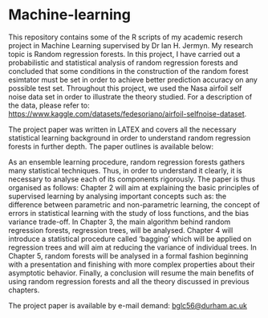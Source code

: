 # Machine-learning


This repository contains some of the R scripts of my academic reserch project in Machine Learning supervised by Dr Ian H. Jermyn. My research topic is Random regression forests. In this project, I have carried out a probabilistic and statistical analysis of random regression forests and concluded that some conditions in the construction of the random forest esimtator must be set in order to achieve better prediction accuracy on any possible test set. Throughout this project, we used the Nasa airfoil self noise data set in order to illustrate the theory studied. For a description of the data, please refer to: https://www.kaggle.com/datasets/fedesoriano/airfoil-selfnoise-dataset.

The project paper was written in LATEX and covers all the necessary statistical learning background in order to understand random regression forests in further depth.  The paper outlines is available below:
 
As an ensemble learning procedure, random regression forests gathers many statistical techniques.
Thus, in order to understand it clearly, it is necessary to analyse each of its components rigorously.
The paper is thus organised as follows: Chapter 2 will aim at explaining the basic principles of
supervised learning by analysing important concepts such as: the difference between parametric and
non-parametric learning, the concept of errors in statistical learning with the study of loss functions,
and the bias variance trade-off. In Chapter 3, the main algorithm behind random regression forests,
regression trees, will be analysed. Chapter 4 will introduce a statistical procedure called ‘bagging’
which will be applied on regression trees and will aim at reducing the variance of individual trees.
In Chapter 5, random forests will be analysed in a formal fashion beginning with a presentation and
finishing with more complex properties about their asymptotic behavior. Finally, a conclusion will
resume the main benefits of using random regression forests and all the theory discussed in previous
chapters.

The project paper is available by e-mail demand:  bglc56@durham.ac.uk
